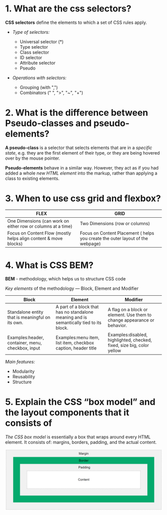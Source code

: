 # 1. What are the css selectors?

**CSS selectors** define the elements to which a set of CSS rules apply.

- _Type of selectors:_

  - Universal selector (\*)
  - Type selector
  - Class selector
  - ID selector
  - Attribute selector
  - Pseudo

- _Operations with selectors:_

  - Grouping (with ",")
  - Combinators (" ", ">", "~", "+")

# 2. What is the difference between Pseudo-classes and pseudo-elements?

**A pseudo-class** is a selector that selects elements that are in a _specific state_, e.g. they are the first element of their type, or they are being hovered over by the mouse pointer.

**Pseudo-elements** behave in a similar way. However, they act as if you had added a whole _new HTML element_ into the markup, rather than applying a class to existing elements.

# 3. When to use css grid and flexbox?

| FLEX                                                             | GRID                                                                           |
| ---------------------------------------------------------------- | ------------------------------------------------------------------------------ |
| One Dimensions (can work on either row or columns at a time)     | Two Dimensions (row or columns)                                                |
| Focus on Content Flow (mostly helps align content & move blocks) | Focus on Content Placement ( helps you create the outer layout of the webpage) |

# 4. What is CSS BEM?

**BEM** - methodology, which helps us to structure CSS code

_Key elements_ of the methodology — Block, Element and Modifier

| Block                                             | Element                                                                                 | Modifier                                                                 |
| ------------------------------------------------- | --------------------------------------------------------------------------------------- | ------------------------------------------------------------------------ |
| Standalone entity that is meaningful on its own.  | A part of a block that has no standalone meaning and is semantically tied to its block. | A flag on a block or element. Use them to change appearance or behavior. |
| Examples:header, container, menu, checkbox, input | Examples:menu item, list item, checkbox caption, header title                           | Examples:disabled, highlighted, checked, fixed, size big, color yellow   |

_Main features:_

- Modularity
- Reusability
- Structure

# 5. Explain the CSS “box model” and the layout components that it consists of

_The CSS box model_ is essentially a box that wraps around every HTML element. It consists of: margins, borders, padding, and the actual content.

<img src = "./assets/images/box-model.png" />
